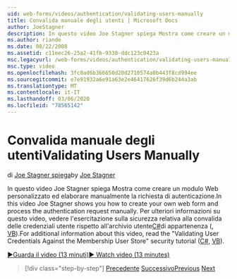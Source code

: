 ```yaml
---
uid: web-forms/videos/authentication/validating-users-manually
title: Convalida manuale degli utenti | Microsoft Docs
author: JoeStagner
description: In questo video Joe Stagner spiega Mostra come creare un modulo Web personalizzato ed elaborare manualmente la richiesta di autenticazione. Per ulteriori informazioni su questo vi...
ms.author: riande
ms.date: 08/22/2008
ms.assetid: c11eec26-25a2-41fb-9330-ddc123c0423a
msc.legacyurl: /web-forms/videos/authentication/validating-users-manually
msc.type: video
ms.openlocfilehash: 3fc0ad6b366650d20d2710574a0b443f8cd994ee
ms.sourcegitcommit: e7e91932a6e91a63e2e46417626f39d6b244a3ab
ms.translationtype: MT
ms.contentlocale: it-IT
ms.lasthandoff: 03/06/2020
ms.locfileid: "78565142"
---
```

# <a name="validating-users-manually"></a><span data-ttu-id="dc9dd-104">Convalida manuale degli utenti</span><span class="sxs-lookup"><span data-stu-id="dc9dd-104">Validating Users Manually</span></span>

<span data-ttu-id="dc9dd-105">di [Joe Stagner spiega](https://github.com/JoeStagner)</span><span class="sxs-lookup"><span data-stu-id="dc9dd-105">by [Joe Stagner](https://github.com/JoeStagner)</span></span>

<span data-ttu-id="dc9dd-106">In questo video Joe Stagner spiega Mostra come creare un modulo Web personalizzato ed elaborare manualmente la richiesta di autenticazione.</span><span class="sxs-lookup"><span data-stu-id="dc9dd-106">In this video Joe Stagner shows you how to create your own web form and process the authentication request manually.</span></span> <span data-ttu-id="dc9dd-107">Per ulteriori informazioni su questo video, vedere l'esercitazione sulla sicurezza relativa alla convalida delle credenziali utente rispetto all'archivio utente[C#](../../overview/older-versions-security/membership/validating-user-credentials-against-the-membership-user-store-cs.md)di appartenenza (, [VB](../../overview/older-versions-security/membership/validating-user-credentials-against-the-membership-user-store-vb.md)).</span><span class="sxs-lookup"><span data-stu-id="dc9dd-107">For additional information about this video, read the "Validating User Credentials Against the Membership User Store" security tutorial ([C#](../../overview/older-versions-security/membership/validating-user-credentials-against-the-membership-user-store-cs.md), [VB](../../overview/older-versions-security/membership/validating-user-credentials-against-the-membership-user-store-vb.md)).</span></span>

[<span data-ttu-id="dc9dd-108">&#9654;Guarda il video (13 minuti)</span><span class="sxs-lookup"><span data-stu-id="dc9dd-108">&#9654; Watch video (13 minutes)</span></span>](https://channel9.msdn.com/Blogs/ASP-NET-Site-Videos/validating-users-manually)

> [!div class="step-by-step"]
> <span data-ttu-id="dc9dd-109">[Precedente](creating-user-accounts-programmatically.md)
> [Successivo](validating-users-with-the-login-control.md)</span><span class="sxs-lookup"><span data-stu-id="dc9dd-109">[Previous](creating-user-accounts-programmatically.md)
[Next](validating-users-with-the-login-control.md)</span></span>
